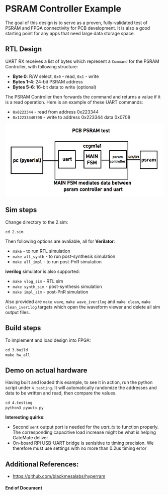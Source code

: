 # PSRAM Controller Example
The goal of this design is to serve as a proven, fully-validated test of PSRAM and FPGA connectivity for PCB development. It is also a good starting point for any apps that need large data storage space.

## RTL Design
UART RX receives a list of bytes which represent a `Command` for the PSRAM Controller, with following structure:
- **Byte 0**: R/W select,  `0x0` - read,  `0x1` - write
- **Bytes 1-4**: 24-bit PSRAM address 
- **Bytes 5-6**: 16-bit data to write (optional)

The PSRAM Controller then forwards the command and returns a value if it is a read operation. Here is an example of these UART commands: 
- `0x0223344`     - read from address 0x223344
- `0x12233440708` - write to address 0x223344 data 0x0708

<p align="center">
  <img src="0.doc/drawing.png">
</p>

## Sim steps
Change directory to the 2.sim:
```
cd 2.sim
```
Then following options are avaliable, all for **Verilator**:
- `make`            - to run RTL simulation
- `make all_synth`  - to run post-synthesis simulation
- `make all_impl`   - to run post-PnR simulation

**iverilog** simulator is also supported:
- `make vlog_sim`   - RTL sim
- `make synth_sim`  - post-synthesis simulation
- `make impl_sim`   - post-PnR simulation

Also provided are `make wave`, `make wave_iverilog` and `make clean`, `make clean_iverilog` targets which open the waveform viewer and delete all sim output files.

## Build steps
To implement and load design into FPGA:
```
cd 3.build
make hw_all
```

## Demo on actual hardware
Having built and loaded this example, to see it in action, run the python script under `4.testing`. It will automatically randomize the addresses and data to be written and read, then compare the values.
```
cd 4.testing
python3 pyauto.py
```

**Interesting quirks**:
- Second `sent` output port is needed for the _uart_tx_ to function properly. The corresponding capacitive load increase might be what is helping GateMate deliver
- On-board RPi USB-UART bridge is senisitive to timing precision. We therefore must use settings with no more than 0.2us timing error

## Additional References:
- https://github.com/blackmesalabs/hyperram
  

#### End of Document
